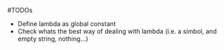 #TODOs

- Define lambda as global constant
- Check whats the best way of dealing with lambda (i.e. a simbol, and empty string, nothing...)
